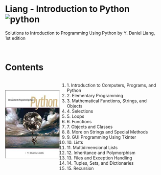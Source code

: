 # Liang - Introduction to Python ![python](https://img.shields.io/badge/python-v3.7-blue)

Solutions to Introduction to Programming Using Python by Y. Daniel Liang, 1st edition

</br>

# Contents

<div style="display: flex; align-items: center;">
<a href="https://amzn.to/35ufmpw"><img src="images/cover_small.jpg" style="float: left; margin-top: -1rem;"></a>

<div style="display: inline-block">
<ol>
<li>1. Introduction to Computers, Programs, and Python</li>
<li>2. Elementary Programming</li>
<li>3. Mathematical Functions, Strings, and Objects</li>
<li>4. Selections</li>
<li>5. Loops</li>
<li>6. Functions</li>
<li>7. Objects and Classes</li>
<li>8. More on Strings and Special Methods</li>
<li>9. GUI Programming Using Tkinter</li>
<li>10. Lists</li>
<li>11. Multidimensional Lists</li>
<li>12. Inheritance and Polymorphism</li>
<li>13. Files and Exception Handling</li>
<li>14. Tuples, Sets, and Dictionaries</li>
<li>15. Recursion</li>
</ol>
</div>
</div>